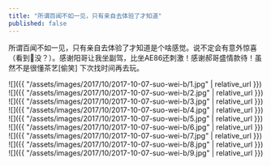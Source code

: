 ```yaml
---
title: "所谓百闻不如一见，只有亲自去体验了才知道"
published: false
---
```

所谓百闻不如一见，只有亲自去体验了才知道是个啥感觉。说不定会有意外惊喜（看到🐒没？）。感谢阳哥让我坐副驾，比坐AE86还刺激！感谢郝哥盛情款待！虽然不是很懂茶艺[偷笑] 下次找时间再去玩。



![]({{ "/assets/images/2017/10/2017-10-07-suo-wei-b/1.jpg" | relative_url }})
![]({{ "/assets/images/2017/10/2017-10-07-suo-wei-b/2.jpg" | relative_url }})
![]({{ "/assets/images/2017/10/2017-10-07-suo-wei-b/3.jpg" | relative_url }})
![]({{ "/assets/images/2017/10/2017-10-07-suo-wei-b/4.jpg" | relative_url }})
![]({{ "/assets/images/2017/10/2017-10-07-suo-wei-b/5.jpg" | relative_url }})
![]({{ "/assets/images/2017/10/2017-10-07-suo-wei-b/6.jpg" | relative_url }})
![]({{ "/assets/images/2017/10/2017-10-07-suo-wei-b/7.jpg" | relative_url }})
![]({{ "/assets/images/2017/10/2017-10-07-suo-wei-b/8.jpg" | relative_url }})
![]({{ "/assets/images/2017/10/2017-10-07-suo-wei-b/9.jpg" | relative_url }})
